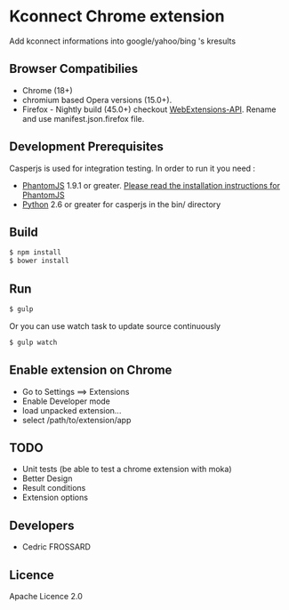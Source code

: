 Kconnect Chrome extension
===============

Add kconnect informations into google/yahoo/bing 's kresults


Browser Compatibilies
-----
 - Chrome (18+)
 - chromium based Opera versions (15.0+).
 - Firefox - Nightly build (45.0+) checkout [WebExtensions-API](https://developer.mozilla.org/en-US/Add-ons/WebExtensions). Rename and use manifest.json.firefox file.

Development Prerequisites
-----
Casperjs is used for integration testing. In order to run it you need :
 - [PhantomJS](http://phantomjs.org)  1.9.1 or greater. [Please read the installation instructions for PhantomJS](http://phantomjs.org/download.html)
 - [Python](https://www.python.org/)  2.6 or greater for casperjs in the bin/ directory

Build
-----

```bash
$ npm install
$ bower install
```

Run
---

```bash
$ gulp
```

Or you can use watch task to update source continuously
```bash
$ gulp watch
```

Enable extension on Chrome
-------------

 - Go to Settings ==> Extensions
 - Enable Developer mode
 - load unpacked extension...
 - select /path/to/extension/app

TODO
-----------
 - Unit tests (be able to test a chrome extension with moka)
 - Better Design
 - Result conditions
 - Extension options
 
Developers
-----------

 - Cedric FROSSARD

Licence
-------
Apache Licence 2.0
